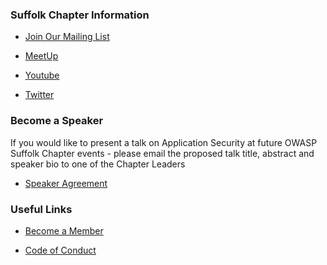 ### Suffolk Chapter Information
 
* [Join Our Mailing List](https://groups.google.com/a/owasp.org/forum/#!forum/suffolk-chapter)

* [MeetUp](https://www.meetup.com/OWASP-Suffolk-Chapter/)

* [Youtube](https://www.youtube.com/channel/UCGU_bGraZZZc37pQytdaH6w)
 
* [Twitter](https://twitter.com/owaspsuffolk)
 

### Become a Speaker

If you would like to present a talk on Application Security at future OWASP Suffolk Chapter events - please email the proposed talk title, abstract and 
speaker bio to one of the Chapter Leaders

* [Speaker Agreement](https://www.owasp.org/index.php/Speaker_Agreement)


### Useful Links
* [Become a Member](https://www.owasp.org/index.php/Membership)

* [Code of Conduct](https://www.owasp.org/index.php/Governance/Conference_Policies)

